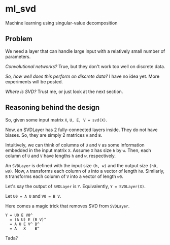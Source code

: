 ml_svd
===

Machine learning using singular-value decomposition


Problem
---

We need a layer that can handle large input with a relatively small number of parameters.

*Convolutional networks?*
True, but they don't work too well on discrete data.


*So, how well does this perform on discrete data?*
I have no idea yet. More experiments will be posted.


*Where is SVD?*
Trust me, or just look at the next section.


Reasoning behind the design
---

So, given some input matrix `X`, `U, E, V = svd(X)`.

Now, an SVDLayer has 2 fully-connected layers inside.
They do not have biases.
So, they are simply 2 matrices `A` and `B`.

Intuitively, we can think of columns of `U` and `V` as some information embedded in the input matrix `X`.
Assume `X` has size `h` by `w`.
Then, each column of `U` and `V` have lengths `h` and `w`, respectively.

An `SVDLayer` is defined with the input size `(h, w)` and the output size `(h0, w0)`.
Now, `A` transforms each column of `U` into a vector of length `h0`.
Similarly, `B` transforms each column of `V` into a vector of length `w0`.

Let's say the output of `SVDLayer` is `Y`.
Equivalently, `Y = SVDLayer(X)`.

Let `U0 = A U` and `V0 = B V`.

Here comes a magic trick that removes SVD from `SVDLayer`.

```
Y = U0 E V0^
  = (A U) E (B V)^
  = A U E V^ B^
  = A   X    B^
```

Tada?
